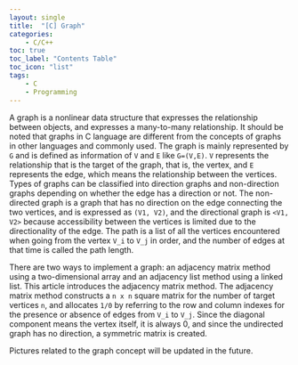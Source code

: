 ```yaml
---
layout: single
title:  "[C] Graph"
categories:
    - C/C++
toc: true
toc_label: "Contents Table"
toc_icon: "list"
tags: 
    - C
    - Programming
---
```



A graph is a nonlinear data structure that expresses the relationship between objects, and expresses a many-to-many relationship. It should be noted that graphs in C language are different from the concepts of graphs in other languages ​​and commonly used. The graph is mainly represented by `G` and is defined as information of `V` and `E` like `G=(V,E)`. `V` represents the relationship that is the target of the graph, that is, the vertex, and `E` represents the edge, which means the relationship between the vertices. Types of graphs can be classified into direction graphs and non-direction graphs depending on whether the edge has a direction or not. The non-directed graph is a graph that has no direction on the edge connecting the two vertices, and is expressed as `(V1, V2)`, and the directional graph is `<V1, V2>` because accessibility between the vertices is limited due to the directionality of the edge. The path is a list of all the vertices encountered when going from the vertex `V_i` to `V_j` in order, and the number of edges at that time is called the path length.



There are two ways to implement a graph: an adjacency matrix method using a two-dimensional array and an adjacency list method using a linked list. This article introduces the adjacency matrix method. The adjacency matrix method constructs a `n x n` square matrix for the number of target vertices `n`, and allocates `1/0` by referring to the row and column indexes for the presence or absence of edges from `V_i` to `V_j`. Since the diagonal component means the vertex itself, it is always 0, and since the undirected graph has no direction, a symmetric matrix is created.



Pictures related to the graph concept will be updated in the future.


